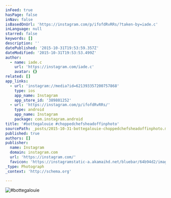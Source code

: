 ```yaml
---
inFeed: true
hasPage: false
inNav: false
isBasedOnUrl: 'https://instagram.com/p/ifofdRvRRs/?taken-by=iade.c'
inLanguage: null
starred: false
keywords: []
description: ''
datePublished: '2015-10-31T19:53:59.357Z'
dateModified: '2015-10-31T19:53:53.499Z'
author:
  - name: iade.c
    url: 'https://instagram.com/iade.c'
    avatar: {}
related: []
app_links:
  - url: 'instagram://media?id=621393357200757868'
    type: ios
    app_name: Instagram
    app_store_id: '389801252'
  - url: 'https://instagram.com/p/ifofdRvRRs/'
    type: android
    app_name: Instagram
    package: com.instagram.android
title: '#bottegalouie #choppedchefsheadoffinphoto'
sourcePath: _posts/2015-10-31-bottegalouie-choppedchefsheadoffinphoto.md
published: true
authors: []
publisher:
  name: Instagram
  domain: instagram.com
  url: 'https://instagram.com/'
  favicon: 'https://instagramstatic-a.akamaihd.net/bluebar/64b94d2/images/ico/favicon.ico'
_type: Photograph
_context: 'http://schema.org'

---
```

![#bottegalouie ](https://scontent.cdninstagram.com/hphotos-xfa1/t51.2885-15/e15/1530783_620142254688242_57127495_n.jpg)